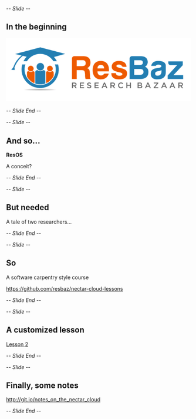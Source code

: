 
-- *Slide* --

## In the beginning

![ResBaz logo](images/resbaz.png)

-- *Slide End* --

-- *Slide* --

## And so...
 
**ResOS**

A conceit?

-- *Slide End* --

-- *Slide* --

## But needed

A tale of two researchers...

-- *Slide End* --

-- *Slide* --

## So

A software carpentry style course

https://github.com/resbaz/nectar-cloud-lessons

-- *Slide End* --

-- *Slide* --

## A customized lesson

[Lesson 2](Lesson_II.html)

-- *Slide End* --

-- *Slide* --

## Finally, some notes

http://git.io/notes_on_the_nectar_cloud

-- *Slide End* --